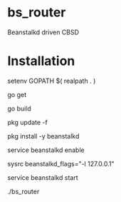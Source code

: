 # bs_router

Beanstalkd driven CBSD

# Installation

setenv GOPATH $( realpath . )

go get

go build

pkg update -f

pkg install -y beanstalkd

service beanstalkd enable

sysrc beanstalkd_flags="-l 127.0.0.1"

service beanstalkd start

./bs_router

